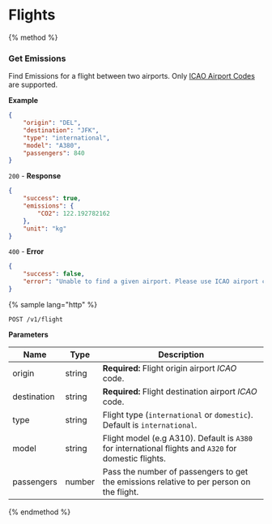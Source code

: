 # Flights

{% method %}
### Get Emissions
Find Emissions for a flight between two airports.
Only [ICAO Airport Codes](https://en.wikipedia.org/wiki/International_Civil_Aviation_Organization_airport_code) are supported.

**Example**
```JSON
{
	"origin": "DEL",
	"destination": "JFK",
	"type": "international",
	"model": "A380",
	"passengers": 840
}
```
`200` - **Response**
```JSON
{
	"success": true,
	"emissions": {
		"CO2": 122.192782162
	},
	"unit": "kg"
}
```
`400` - **Error** 
```JSON
{
	"success": false,
	"error": "Unable to find a given airport. Please use ICAO airport code."
}
```
{% sample lang="http" %}
```
POST /v1/flight
```
**Parameters**

| Name        | Type           | Description  |
| ------------- |-------------| -----|
| origin | string |**Required:** Flight origin airport _ICAO_ code. |
| destination  | string |**Required:** Flight destination airport _ICAO_ code. |
| type     | string | Flight type (`international` or `domestic`). Default is `international`. |
| model     | string | Flight model (e.g A310). Default is `A380` for international flights and `A320` for domestic flights. |
| passengers     | number | Pass the number of passengers to get the emissions relative to per person on the flight. |



{% endmethod %}